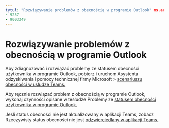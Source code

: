 ```yaml
---
tytuł: "Rozwiązywanie problemów z obecnością w programie Outlook" ms.author: pebaum autor: pebaum manager: scotv ms.date: 2021-04-08 ms.audience: Administrator ms.topic: artykuł ms.service: o365-administration DOC: NOINDEX, NOFOLLOW localization_priority: Priority ms.collection: Adm_O365 ms.custom: (
- 9257
- 9003349
---
```


# <a name="troubleshoot-presence-issues-in-outlook"></a>Rozwiązywanie problemów z obecnością w programie Outlook

Aby zdiagnozować i rozwiązać problemy ze statusem obecności użytkownika w programie Outlook, pobierz i uruchom Asystenta odzyskiwania i pomocy technicznej firmy Microsoft > [scenariuszu obecności w usłudze Teams.](https://aka.ms/SaRA-TeamsPresenceScenario)

Aby ręcznie rozwiązać problem z obecnością w programie Outlook, wykonaj czynności opisane w tesłudze Problemy ze [statusem obecności użytkownika w programie Outlook.](https://docs.microsoft.com/microsoftteams/troubleshoot/teams-im-presence/issues-with-presence-in-outlook)

Jeśli status obecności nie jest aktualizowany w aplikacji Teams, zobacz Rzeczywisty status obecności nie jest [odzwierciedlany w aplikacji Teams.](https://docs.microsoft.com/microsoftteams/troubleshoot/teams-im-presence/presence-not-show-actual-status)
